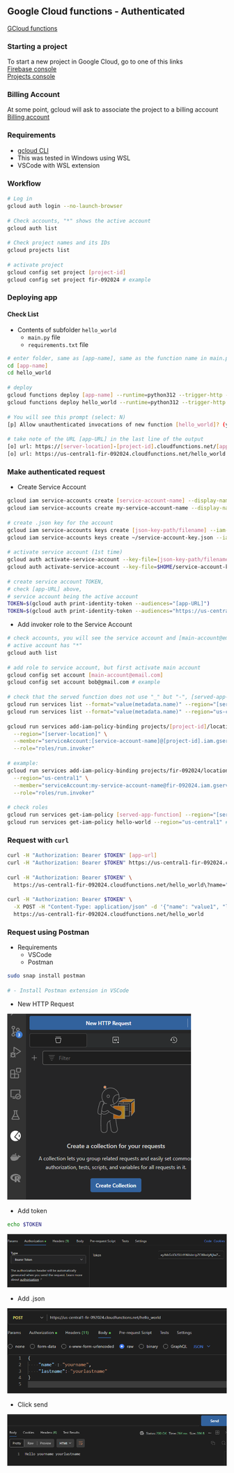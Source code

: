 ## Google Cloud functions - Authenticated

[GCloud functions](https://cloud.google.com/functions)

### Starting a project

To start a new project in Google Cloud, go to one of this links  
[Firebase console](https://console.firebase.google.com)  
[Projects console](https://console.cloud.google.com/cloud-resource-manager)

### Billing Account

At some point, gcloud will ask to associate the project to a billing account  
[Billing account](https://console.cloud.google.com/billing)

### Requirements

- [gcloud CLI](https://cloud.google.com/sdk/docs/install#deb)
- This was tested in Windows using WSL
- VSCode with WSL extension

### Workflow

```sh
# Log in
gcloud auth login --no-launch-browser

# Check accounts, "*" shows the active account
gcloud auth list

# Check project names and its IDs
gcloud projects list

# activate project
gcloud config set project [project-id]
gcloud config set project fir-092024 # example
```

### Deploying app

#### Check List

- Contents of subfolder `hello_world`
  - `main.py` file
  - `requirements.txt` file

```sh
# enter folder, same as [app-name], same as the function name in main.py
cd [app-name]
cd hello_world

# deploy
gcloud functions deploy [app-name] --runtime=python312 --trigger-http --source=.
gcloud functions deploy hello_world --runtime=python312 --trigger-http --source=.

# You will see this prompt (select: N)
[p] Allow unauthenticated invocations of new function [hello_world]? (y/N)? N

# take note of the URL [app-URL] in the last line of the output
[o] url: https://[server-location]-[project-id].cloudfunctions.net/[app-name]
[o] url: https://us-central1-fir-092024.cloudfunctions.net/hello_world # example
```

### Make authenticated request

- Create Service Account

```sh
gcloud iam service-accounts create [service-account-name] --display-name="[Service Account Name]"
gcloud iam service-accounts create my-service-account-name --display-name="My Service Account" # example

# create .json key for the account
gcloud iam service-accounts keys create [json-key-path/filename] --iam-account=[service-account-name]@[project-id].iam.gserviceaccount.com
gcloud iam service-accounts keys create ~/service-account-key.json --iam-account=my-service-account-name@fir-092024.iam.gserviceaccount.com # example

# activate service account (1st time)
gcloud auth activate-service-account --key-file=[json-key-path/filename]
gcloud auth activate-service-account --key-file=$HOME/service-account-key.json # example

# create service account TOKEN,
# check [app-URL] above,
# service account being the active account
TOKEN=$(gcloud auth print-identity-token --audiences="[app-URL]")
TOKEN=$(gcloud auth print-identity-token --audiences="https://us-central1-fir-092024.cloudfunctions.net/hello_world") # example
```

- Add invoker role to the Service Account

```sh
# check accounts, you will see the service account and [main-account@email.com]
# active account has "*"
gcloud auth list

# add role to service account, but first activate main account
gcloud config set account [main-account@email.com]
gcloud config set account bob@gmail.com # example

# check that the served function does not use "_" but "-", [served-app-function]
gcloud run services list --format="value(metadata.name)" --region="[server-location]"
gcloud run services list --format="value(metadata.name)" --region="us-central1" # example

gcloud run services add-iam-policy-binding projects/[project-id]/locations/[server-location]/services/[served-app-function] \
  --region="[server-location]" \
  --member="serviceAccount:[service-account-name]@[project-id].iam.gserviceaccount.com" \
  --role="roles/run.invoker"

# example:
gcloud run services add-iam-policy-binding projects/fir-092024/locations/us-central1/services/hello-world \
  --region="us-central1" \
  --member="serviceAccount:my-service-account-name@fir-092024.iam.gserviceaccount.com" \
  --role="roles/run.invoker"

# check roles
gcloud run services get-iam-policy [served-app-function] --region="[server-location]"
gcloud run services get-iam-policy hello-world --region="us-central1" # example
```

### Request with `curl`

```sh
curl -H "Authorization: Bearer $TOKEN" [app-url]
curl -H "Authorization: Bearer $TOKEN" https://us-central1-fir-092024.cloudfunctions.net/hello_world # example

curl -H "Authorization: Bearer $TOKEN" \
  https://us-central1-fir-092024.cloudfunctions.net/hello_world\?name="yourname"\&lastname="yourlastname"

curl -H "Authorization: Bearer $TOKEN" \
  -X POST -H "Content-Type: application/json" -d '{"name": "value1", "lastname": "value2"}' \
  https://us-central1-fir-092024.cloudfunctions.net/hello_world
```

### Request using Postman

- Requirements
  - VSCode
  - Postman

```sh
sudo snap install postman

# - Install Postman extension in VSCode
```

- New HTTP Request

![new http request](assets/newhttp.png)

- Add token

```sh
echo $TOKEN
```

![Add token](assets/token.png)

- Add .json

![json](assets/json.png)

- Click send

![send](assets/send.png)
